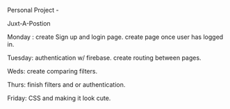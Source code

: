 Personal Project - 

Juxt-A-Postion

Monday : 
	create Sign up and login page.
	create page once user has logged in.

Tuesday:
	authentication w/ firebase.
	create routing between pages.

Weds:
	create comparing filters.

Thurs:
	finish filters and or authentication.

Friday:
	CSS and making it look cute.